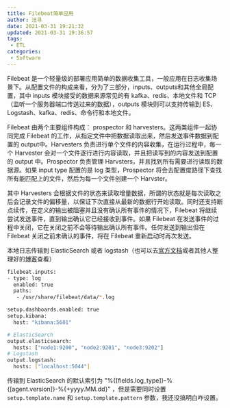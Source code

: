 ```yaml
---
title: Filebeat简单应用
author: 汪寻
date: 2021-03-31 19:21:32
updated: 2021-03-31 19:36:57
tags:
 - ETL
categories:
 - Software
---
```


Filebeat 是一个轻量级的部署应用简单的数据收集工具，一般应用在日志收集场景下。从配置文件的构成来看，分为了三部分，inputs、outputs和其他全局配置，其中 inputs 模块接受的数据来源常见的有 kafka、redis、本地文件和 TCP（监听一个服务器端口传送过来的数据），outputs 模块则可以支持传输到 ES、Logstash、kafka、redis、命令行和本地文件。

<!-- more -->

Filebeat 由两个主要组件构成： prospector 和 harvesters。这两类组件一起协同完成 Filebeat 的工作，从指定文件中把数据读取出来，然后发送事件数据到配置的 output中。Harvesters 负责进行单个文件的内容收集，在运行过程中，每一个 Harvester 会对一个文件逐行进行内容读取，并且把读写到的内容发送到配置的 output 中。Prospector 负责管理 Harvsters，并且找到所有需要进行读取的数据源。如果 input type 配置的是 log 类型，Prospector 将会去配置度路径下查找所有能匹配上的文件，然后为每一个文件创建一个 Harvster。

其中 Harvesters 会根据文件的状态来读取增量数据，所谓的状态就是每次读取之后会记录文件的偏移量，以保证下次直接从最新的数据行开始读取。同时还支持断点续传，在定义的输出被阻塞并且没有确认所有事件的情况下，Filebeat 将继续尝试发送事件，直到输出确认它已经接收到事件。如果 Filebeat 在发送事件的过程中关闭，它在关闭之前不会等待输出确认所有事件。任何发送到输出但在 Filebeat 关闭之前未确认的事件，将在 Filebeat 重新启动时再次发送。

本地日志传输到 ElasticSearch 或者 logstash（也可以去[官方文档](https://www.elastic.co/guide/en/beats/filebeat/current/index.html)或者其他人整理好的[博客](https://cloud.tencent.com/developer/article/1006051)查看）

```bash
filebeat.inputs:
- type: log
  enabled: true
  paths:
   - /usr/share/filebeat/data/*.log

setup.dashboards.enabled: true
setup.kibana:
  host: "kibana:5601"

# ElasticSearch
output.elasticsearch:
  hosts: ["node1:9200", "node2:9201", "node3:9202"]
# Logstash
output.logstash:
  hosts: ["localhost:5044"]
```

传输到 ElasticSearch 的默认索引为 "%{\[fields.log\_type\]}-%{\[agent.version\]}-%{+yyyy.MM.dd}" ，但是需要同时设置 `setup.template.name` 和 `setup.template.pattern` 参数，我还没搞明白咋设置。
